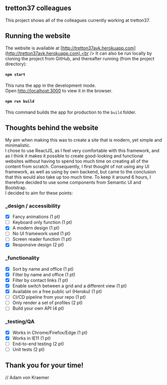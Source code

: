 ## tretton37 colleagues

This project shows all of the colleagues currently working at tretton37.<br />

## Running the website

The website is available at [http://tretton37avk.herokuapp.com](http://tretton37avk.herokuapp.com).<br />
It can also be run locally by cloning the project from GitHub, and thereafter running (from the project directory):

#### `npm start`

This runs the app in the development mode.<br />
Open [http://localhost:3000](http://localhost:3000) to view it in the browser.

#### `npm run build`

This command builds the app for production to the `build` folder.<br />

## Thoughts behind the website

My aim when making this was to create a site that is modern, yet simple and minimalistic.<br />
I chose to use ReactJS, as I feel very comfortable with this framework, and as I think it makes it possible to create good-looking and functional websites without having to spend too much time on creating all of the content from scratch.
Consequently, I first thought of not using any UI framework, as well as using by own backend, but came to the conclusion that this would also take up too much time. To keep it around 6 hours, I therefore decided to use some components from Semantic UI and Bootstrap.<br />
I decided to aim for these points:

### _design / accessibility
- [x] Fancy animations (1 pt)
- [ ] Keyboard only function (1 pt)
- [x] A modern design (1 pt)
- [ ] No UI framework used (1 pt)
- [ ] Screen reader function (1 pt)
- [x] Responsive design (2 pt)

### _functionality
- [x] Sort by name and office (1 pt)
- [x] Filter by name and office (1 pt)
- [x] Filter by contact links (1 pt)
- [x] Enable switch between a grid and a different view (1 pt)
- [x] Available on a free public url (Heroku) (1 pt)
- [ ] CI/CD pipeline from your repo (1 pt)
- [ ] Only render a set of profiles (2 pt)
- [ ] Build your own API (4 pt)

### _testing/QA
- [x] Works in Chrome/Firefox/Edge (1 pt)
- [x] Works in IE11 (1 pt)
- [ ] End-to-end testing (2 pt)
- [ ] Unit tests (2 pt)

## Thank you for your time!

// Adam von Kraemer